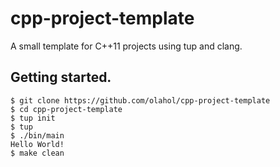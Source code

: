 # cpp-project-template

A small template for C++11 projects using tup and clang.

## Getting started.

    $ git clone https://github.com/olahol/cpp-project-template
    $ cd cpp-project-template
    $ tup init
    $ tup
    $ ./bin/main
    Hello World!
    $ make clean
